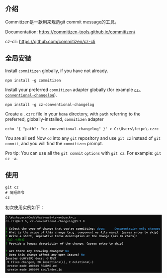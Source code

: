 ## 介绍

Commitizen是一款用来规范git commit message的工具。

Documentation: https://commitizen-tools.github.io/commitizen/

cz-cli: https://github.com/commitizen/cz-cli

## 全局安装

Install `commitizen` globally, if you have not already.

```shell
npm install -g commitizen
```

Install your preferred `commitizen` adapter globally (for example [`cz-conventional-changelog`](https://www.npmjs.com/package/cz-conventional-changelog)).

```shell
npm install -g cz-conventional-changelog
```

Create a `.czrc` file in your `home` directory, with `path` referring to the preferred, globally-installed, `commitizen` adapter

```shell
echo '{ "path": "cz-conventional-changelog" }' > C:\Users\feipe\.czrc
```

You are all set! Now `cd` into any `git` repository and use `git cz` instead of `git commit`, and you will find the `commitizen` prompt.

Pro tip: You can use all the `git commit` `options` with `git cz`. For example: `git cz -a`.

## 使用

```shell
git cz
# 简短命令
cz
```

初次使用实例如下：

![](./img/commitizen.png)
